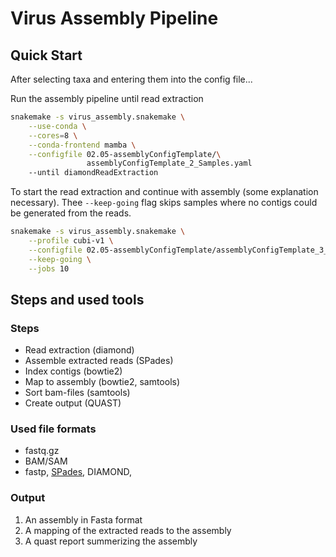 # Virus Assembly Pipeline

## Quick Start

After selecting taxa and entering them into the config file...

Run the assembly pipeline until read extraction

```bash
snakemake -s virus_assembly.snakemake \
    --use-conda \
    --cores=8 \
    --conda-frontend mamba \
    --configfile 02.05-assemblyConfigTemplate/\
                 assemblyConfigTemplate_2_Samples.yaml
    --until diamondReadExtraction

```

To start the read extraction and continue with assembly (some explanation
necessary). Thee `--keep-going` flag skips samples where no contigs could be
generated from the reads.

```bash 
snakemake -s virus_assembly.snakemake \
    --profile cubi-v1 \
    --configfile 02.05-assemblyConfigTemplate/assemblyConfigTemplate_3_Samples.yaml \
    --keep-going \
    --jobs 10
```

## Steps and used tools

### Steps

* Read extraction (diamond)
* Assemble extracted reads (SPades)
* Index contigs (bowtie2)
* Map to assembly (bowtie2, samtools)
* Sort bam-files (samtools)
* Create output (QUAST)

### Used file formats

* fastq.gz
* BAM/SAM
* fastp, [SPades](https://github.com/ablab/spades), DIAMOND,

### Output

1. An assembly in Fasta format 
2. A mapping of the extracted reads to the assembly
3. A quast report summerizing the assembly
